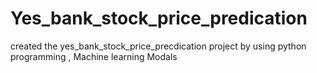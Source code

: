 # Yes_bank_stock_price_predication
created the yes_bank_stock_price_precdication project by using python programming , Machine learning Modals
